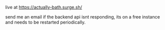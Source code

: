live at https://actually-bath.surge.sh/

send me an email if the backend api isnt responding, its on a free instance and needs to be restarted periodically.  
